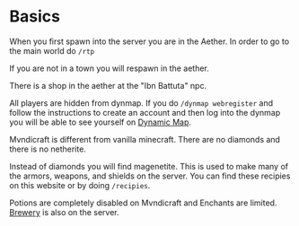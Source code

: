 # Basics

When you first spawn into the server you are in the Aether. In order to go to the main world do `/rtp`

If you are not in a town you will respawn in the aether.

There is a shop in the aether at the "Ibn Battuta" npc.

All players are hidden from dynmap. If you do `/dynmap webregister` and follow the instructions to create an account and then log into the dynmap you will be able to see yourself on [Dynamic Map](https://map.mvndicraft.net/).

Mvndicraft is different from vanilla minecraft. There are no diamonds and there is no netherite. 

Instead of diamonds you will find magenetite. This is used to make many of the armors, weapons, and shields on the server. You can find these recipies on this website or by doing `/recipies`.

Potions are completely disabled on Mvndicraft and Enchants are limited. [Brewery](https://github.com/DieReicheErethons/Brewery/wiki/Recipes) is also on the server.